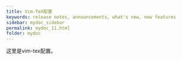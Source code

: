 ```yaml
---
title: Vim-TeX配置
keywords: release notes, announcements, what's new, new features
sidebar: mydoc_sidebar
permalink: mydoc_11.html
folder: mydoc
---
```




这里是vim-tex配置。